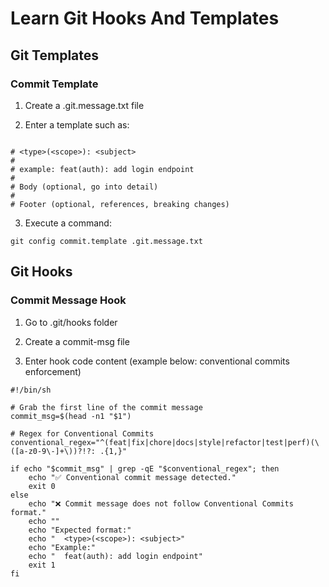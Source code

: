 # Learn Git Hooks And Templates

## Git Templates

### Commit Template

1. Create a .git.message.txt file

2. Enter a template such as:

```

# <type>(<scope>): <subject>
#
# example: feat(auth): add login endpoint
#
# Body (optional, go into detail)
#
# Footer (optional, references, breaking changes)

```

3. Execute a command:

`git config commit.template .git.message.txt`

## Git Hooks

### Commit Message Hook

1. Go to .git/hooks folder

2. Create a commit-msg file

3. Enter hook code content (example below: conventional commits enforcement)

```
#!/bin/sh

# Grab the first line of the commit message
commit_msg=$(head -n1 "$1")

# Regex for Conventional Commits
conventional_regex="^(feat|fix|chore|docs|style|refactor|test|perf)(\([a-z0-9\-]+\))?!?: .{1,}"

if echo "$commit_msg" | grep -qE "$conventional_regex"; then
    echo "✅ Conventional commit message detected."
    exit 0
else
    echo "❌ Commit message does not follow Conventional Commits format."
    echo ""
    echo "Expected format:"
    echo "  <type>(<scope>): <subject>"
    echo "Example:"
    echo "  feat(auth): add login endpoint"
    exit 1
fi
```
